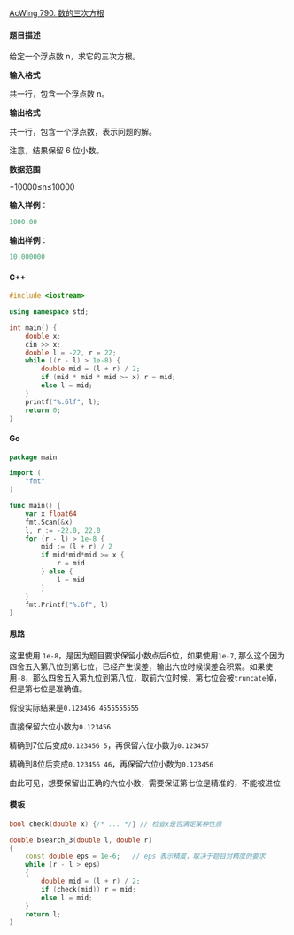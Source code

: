 [AcWing 790. 数的三次方根](https://www.acwing.com/problem/content/792/)

#### 题目描述

给定一个浮点数 n，求它的三次方根。

**输入格式**

共一行，包含一个浮点数 n。

**输出格式**

共一行，包含一个浮点数，表示问题的解。

注意，结果保留 6 位小数。

**数据范围**

−10000≤n≤10000

**输入样例**：

```cpp
1000.00
```

**输出样例**：

```cpp
10.000000
```

#### C++

```cpp
#include <iostream>

using namespace std;

int main() {
    double x;
    cin >> x;
    double l = -22, r = 22;
    while ((r - l) > 1e-8) {
        double mid = (l + r) / 2;
        if (mid * mid * mid >= x) r = mid;
        else l = mid;
    }
    printf("%.6lf", l);
    return 0;
}
```

#### Go

```go
package main

import (
	"fmt"
)

func main() {
	var x float64
	fmt.Scan(&x)
	l, r := -22.0, 22.0
	for (r - l) > 1e-8 {
		mid := (l + r) / 2
		if mid*mid*mid >= x {
			r = mid
		} else {
			l = mid
		}
	}
	fmt.Printf("%.6f", l)
}
```

#### 思路

这里使用 `1e-8`，是因为题目要求保留小数点后6位，如果使用`1e-7`, 那么这个因为四舍五入第八位到第七位，已经产生误差，输出六位时候误差会积累。如果使用`-8`，那么四舍五入第九位到第八位，取前六位时候，第七位会被`truncate`掉，但是第七位是准确值。

假设实际结果是`0.123456 4555555555`

直接保留六位小数为`0.123456`

精确到7位后变成`0.123456 5`，再保留六位小数为`0.123457`

精确到8位后变成`0.123456 46`，再保留六位小数为`0.123456`

由此可见，想要保留出正确的六位小数，需要保证第七位是精准的，不能被进位

#### 模板

```cpp
bool check(double x) {/* ... */} // 检查x是否满足某种性质

double bsearch_3(double l, double r)
{
    const double eps = 1e-6;   // eps 表示精度，取决于题目对精度的要求
    while (r - l > eps)
    {
        double mid = (l + r) / 2;
        if (check(mid)) r = mid;
        else l = mid;
    }
    return l;
}
```

